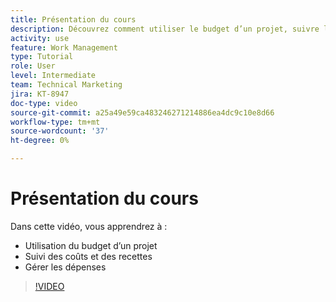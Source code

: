 ```yaml
---
title: Présentation du cours
description: Découvrez comment utiliser le budget d’un projet, suivre les coûts et les recettes et gérer les dépenses dans [!DNL  Workfront].
activity: use
feature: Work Management
type: Tutorial
role: User
level: Intermediate
team: Technical Marketing
jira: KT-8947
doc-type: video
source-git-commit: a25a49e59ca483246271214886ea4dc9c10e8d66
workflow-type: tm+mt
source-wordcount: '37'
ht-degree: 0%

---
```


# Présentation du cours

Dans cette vidéo, vous apprendrez à :

* Utilisation du budget d’un projet
* Suivi des coûts et des recettes
* Gérer les dépenses

>[!VIDEO](https://video.tv.adobe.com/v/335207/?quality=12&learn=on)

